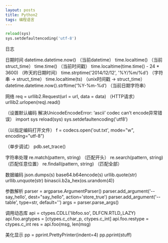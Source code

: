 ```yaml
---
layout: posts
title: Python2
tags: 编程语言
---
```



```python
reload(sys)
sys.setdefaultencoding('utf-8')
```

日志


日期时间
datetime.datetime.now() （当前datetime）
time.localtime()  （当前struct_time）
time.time()  （当前时间戳）
time.localtime(time.time() - 24 * 3600)   （昨天的日期时间）
time.strptime('2014/12/12', '%Y/%m/%d’)  （字符串 -> struct_time）
time.localtime(ts)  （unix时间戳 -> struct_time）
datetime.datetime.now().strftime(‘%Y-%m-%d’)  （当前日期字符串）

网络
req = urllib2.Request(url = url, data = data)  （HTTP请求）
urllib2.urlopen(req).read()

（设置默认编码
解决UnicodeEncodeError: ‘ascii’ codec can’t encode异常错误）
import sys
reload(sys)
sys.setdefaultencoding('utf8’)

（以指定编码打开文件）
f = codecs.open('out.txt', mode="w", encoding="utf-8”)

（单步调试）
pdb.set_trace()

字符串处理
re.match(pattern, string)   （匹配开头）
re.search(pattern, string)   （匹配任意位置）
re.findall(pattern, string)   （匹配全部）



数据编码
json.dumps(s)
base64.b64encode(s)
urllib.quote(str)
urllib.unquote(str)
binascii.b2a_hex(os.urandom(4))

参数解析
parser = argparse.ArgumentParser()
parser.add_argument('--say_hello', dest="say_hello", action='store_true')
parser.add_argument('--table', type=str, default='')
args = parser.parse_args()

调用动态库
api = ctypes.CDLL('libfoo.so', DLFCN.RTLD_LAZY)
api.foo.argtypes = [ctypes.c_char_p, ctypes.c_int]
api.foo.restype = ctypes.c_int
res = api.foo(msg, len(msg)

美化显示
pp = pprint.PrettyPrinter(indent=4)
pp.pprint(stuff)

```

```
